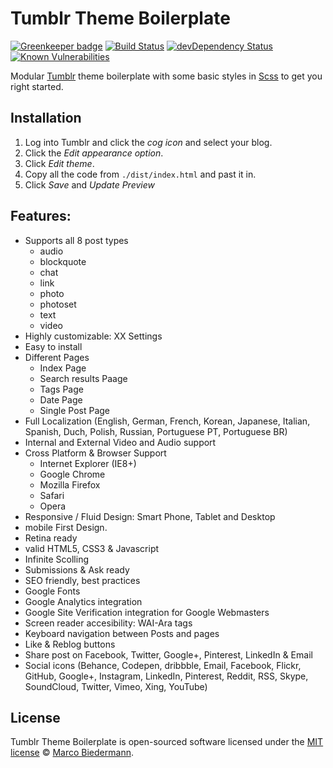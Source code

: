 # Tumblr Theme Boilerplate

[![Greenkeeper badge](https://badges.greenkeeper.io/marcobiedermann/tumblr-theme-boilerplate.svg)](https://greenkeeper.io/)
[![Build Status](https://travis-ci.org/marcobiedermann/tumblr-theme-boilerplate.svg?branch=master)](https://travis-ci.org/marcobiedermann/tumblr-theme-boilerplate)
[![devDependency Status](https://david-dm.org/marcobiedermann/tumblr-theme-boilerplate/dev-status.svg)](https://david-dm.org/marcobiedermann/tumblr-theme-boilerplate#info=devDependencies)
[![Known Vulnerabilities](https://snyk.io/test/github/marcobiedermann/tumblr-theme-boilerplate/badge.svg)](https://snyk.io/test/github/marcobiedermann/tumblr-theme-boilerplate)

Modular [Tumblr](https://www.tumblr.com) theme boilerplate with some basic styles in [Scss](http://sass-lang.com/) to get you right started.

## Installation

1. Log into Tumblr and click the *cog icon* and select your blog.
1. Click the *Edit appearance option*.
1. Click *Edit theme*.
1. Copy all the code from `./dist/index.html` and past it in.
1. Click *Save* and *Update Preview*

## Features:

* Supports all 8 post types
  * audio
  * blockquote
  * chat
  * link
  * photo
  * photoset
  * text
  * video
* Highly customizable: XX Settings
* Easy to install
* Different Pages
  * Index Page
  * Search results Paage
  * Tags Page
  * Date Page
  * Single Post Page
* Full Localization (English, German, French, Korean, Japanese, Italian, Spanish, Duch, Polish, Russian, Portuguese PT, Portuguese BR)
* Internal and External Video and Audio support
* Cross Platform & Browser Support
  * Internet Explorer (IE8+)
  * Google Chrome
  * Mozilla Firefox
  * Safari
  * Opera
* Responsive / Fluid Design: Smart Phone, Tablet and Desktop
* mobile First Design.
* Retina ready
* valid HTML5, CSS3 & Javascript
* Infinite Scolling
* Submissions & Ask ready
* SEO friendly, best practices
* Google Fonts
* Google Analytics integration
* Google Site Verification integration for Google Webmasters
* Screen reader accesibility: WAI-Ara tags
* Keyboard navigation between Posts and pages
* Like & Reblog buttons
* Share post on Facebook, Twitter, Google+, Pinterest, LinkedIn & Email
* Social icons (Behance, Codepen, dribbble, Email, Facebook, Flickr, GitHub, Google+, Instagram, LinkedIn, Pinterest, Reddit, RSS, Skype, SoundCloud, Twitter, Vimeo, Xing, YouTube)

## License

Tumblr Theme Boilerplate is open-sourced software licensed under the [MIT license](https://opensource.org/licenses/MIT) © [Marco Biedermann](https://www.marcobiedermann.com).
